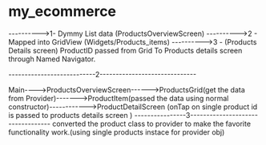 # my_ecommerce

---------->1- Dymmy List data (ProductsOverviewScreen)
---------->2 - Mapped into GridView (Widgets/Products_items)
---------->3 - (Products Details screen) ProductID passed from Grid To Products details screen through Named Navigator.

---------------------------2------------------------------

Main---->ProductsOverviewScreen------>ProductsGrid(get the data from Provider)------->ProductItem(passed the data using normal constructor)------------>ProductDetailScreen (onTap on single product id is passed to products details screen )
----------------3----------------------------------
converted the product class to provider to make the favorite functionality work.(using single products instace for provider obj)